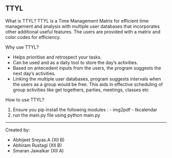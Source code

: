 TTYL
---
What is TTYL?
TTYL is a Time Management Matrix for efficient time management and analysis with multiple user databases that incorporates other additional useful features.
The users are provided with a matrix and color codes for efficiency.

Why use TTYL?
- Helps prioritise and retrospect your tasks.  
- Can be used and as a daily tool to store the day’s activities.  
- Based on antecedent inputs from the users, the program suggests the next day’s activities.  
- Linking the multiple user databases, program suggests intervals when the users as a group would be free. 
This aids in effective scheduling of group activities like get togethers, parties, meetings, classes etc

How to use TTYL?
1) Ensure you pip install the following modules : 
		 - img2pdf
		 - tkcalendar
2) run the main.py file using python main.py
--- 
Created by: 
 - Abhijeet Sreyas.A (XII B)
 - Abhiram Rustagi (XII B)
 - Smaran Jawalkar (XII A)
